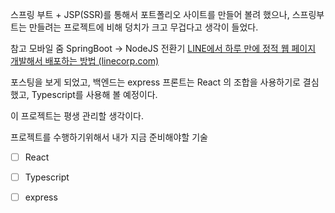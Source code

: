 스프링 부트 + JSP(SSR)를 통해서 포트폴리오 사이트를 만들어 볼려 했으나,
스프링부트는 만들려는 프로젝트에 비해 덩치가 크고 무겁다고 생각이 들었다.

참고
모바일 줌 SpringBoot → NodeJS 전환기
[LINE에서 하루 만에 정적 웹 페이지 개발해서 배포하는 방법 (linecorp.com)](https://engineering.linecorp.com/ko/blog/how-to-quickly-develop-static-pages-in-line/)

포스팅을 보게 되었고, 백엔드는 express 프론트는 React 의 조합을 사용하기로 결심했고,
Typescript를 사용해 볼 예정이다.

이 프로젝트는 평생 관리할 생각이다.

프로젝트를 수행하기위해서 내가 지금 준비해야할 기술 
- [ ] React 
- [ ] Typescript
- [ ] express

